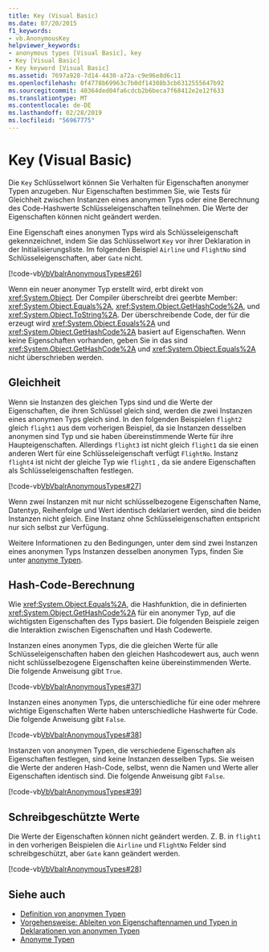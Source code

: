 ```yaml
---
title: Key (Visual Basic)
ms.date: 07/20/2015
f1_keywords:
- vb.AnonymousKey
helpviewer_keywords:
- anonymous types [Visual Basic], key
- Key [Visual Basic]
- Key keyword [Visual Basic]
ms.assetid: 7697a928-7d14-4430-a72a-c9e96e8d6c11
ms.openlocfilehash: 0f4778b69963c7b0df14308b3cb6312555647b92
ms.sourcegitcommit: 40364ded04fa6cdcb2b6beca7f68412e2e12f633
ms.translationtype: MT
ms.contentlocale: de-DE
ms.lasthandoff: 02/28/2019
ms.locfileid: "56967775"
---
```

# <a name="key-visual-basic"></a>Key (Visual Basic)
Die `Key` Schlüsselwort können Sie Verhalten für Eigenschaften anonymer Typen anzugeben. Nur Eigenschaften bestimmen Sie, wie Tests für Gleichheit zwischen Instanzen eines anonymen Typs oder eine Berechnung des Code-Hashwerte Schlüsseleigenschaften teilnehmen. Die Werte der Eigenschaften können nicht geändert werden.  
  
 Eine Eigenschaft eines anonymen Typs wird als Schlüsseleigenschaft gekennzeichnet, indem Sie das Schlüsselwort `Key` vor ihrer Deklaration in der Initialisierungsliste. Im folgenden Beispiel `Airline` und `FlightNo` sind Schlüsseleigenschaften, aber `Gate` nicht.  
  
 [!code-vb[VbVbalrAnonymousTypes#26](~/samples/snippets/visualbasic/VS_Snippets_VBCSharp/VbVbalrAnonymousTypes/VB/Class2.vb#26)]  
  
 Wenn ein neuer anonymer Typ erstellt wird, erbt direkt von <xref:System.Object>. Der Compiler überschreibt drei geerbte Member: <xref:System.Object.Equals%2A>, <xref:System.Object.GetHashCode%2A>, und <xref:System.Object.ToString%2A>. Der überschreibende Code, der für die erzeugt wird <xref:System.Object.Equals%2A> und <xref:System.Object.GetHashCode%2A> basiert auf Eigenschaften. Wenn keine Eigenschaften vorhanden, geben Sie in das sind <xref:System.Object.GetHashCode%2A> und <xref:System.Object.Equals%2A> nicht überschrieben werden.  
  
## <a name="equality"></a>Gleichheit  
 Wenn sie Instanzen des gleichen Typs sind und die Werte der Eigenschaften, die ihren Schlüssel gleich sind, werden die zwei Instanzen eines anonymen Typs gleich sind. In den folgenden Beispielen `flight2` gleich `flight1` aus dem vorherigen Beispiel, da sie Instanzen desselben anonymen sind Typ und sie haben übereinstimmende Werte für ihre Haupteigenschaften. Allerdings `flight3` ist nicht gleich `flight1` da sie einen anderen Wert für eine Schlüsseleigenschaft verfügt `FlightNo`. Instanz `flight4` ist nicht der gleiche Typ wie `flight1` , da sie andere Eigenschaften als Schlüsseleigenschaften festlegen.  
  
 [!code-vb[VbVbalrAnonymousTypes#27](~/samples/snippets/visualbasic/VS_Snippets_VBCSharp/VbVbalrAnonymousTypes/VB/Class2.vb#27)]  
  
 Wenn zwei Instanzen mit nur nicht schlüsselbezogene Eigenschaften Name, Datentyp, Reihenfolge und Wert identisch deklariert werden, sind die beiden Instanzen nicht gleich. Eine Instanz ohne Schlüsseleigenschaften entspricht nur sich selbst zur Verfügung.  
  
 Weitere Informationen zu den Bedingungen, unter dem sind zwei Instanzen eines anonymen Typs Instanzen desselben anonymen Typs, finden Sie unter [anonyme Typen](../../../visual-basic/programming-guide/language-features/objects-and-classes/anonymous-types.md).  
  
## <a name="hash-code-calculation"></a>Hash-Code-Berechnung  
 Wie <xref:System.Object.Equals%2A>, die Hashfunktion, die in definierten <xref:System.Object.GetHashCode%2A> für ein anonymer Typ, auf die wichtigsten Eigenschaften des Typs basiert. Die folgenden Beispiele zeigen die Interaktion zwischen Eigenschaften und Hash Codewerte.  
  
 Instanzen eines anonymen Typs, die die gleichen Werte für alle Schlüsseleigenschaften haben den gleichen Hashcodewert aus, auch wenn nicht schlüsselbezogene Eigenschaften keine übereinstimmenden Werte. Die folgende Anweisung gibt `True`.  
  
 [!code-vb[VbVbalrAnonymousTypes#37](~/samples/snippets/visualbasic/VS_Snippets_VBCSharp/VbVbalrAnonymousTypes/VB/Class2.vb#37)]  
  
 Instanzen eines anonymen Typs, die unterschiedliche für eine oder mehrere wichtige Eigenschaften Werte haben unterschiedliche Hashwerte für Code. Die folgende Anweisung gibt `False`.  
  
 [!code-vb[VbVbalrAnonymousTypes#38](~/samples/snippets/visualbasic/VS_Snippets_VBCSharp/VbVbalrAnonymousTypes/VB/Class2.vb#38)]  
  
 Instanzen von anonymen Typen, die verschiedene Eigenschaften als Eigenschaften festlegen, sind keine Instanzen desselben Typs. Sie weisen die Werte der anderen Hash-Code, selbst, wenn die Namen und Werte aller Eigenschaften identisch sind. Die folgende Anweisung gibt `False`.  
  
 [!code-vb[VbVbalrAnonymousTypes#39](~/samples/snippets/visualbasic/VS_Snippets_VBCSharp/VbVbalrAnonymousTypes/VB/Class2.vb#39)]  
  
## <a name="read-only-values"></a>Schreibgeschützte Werte  
 Die Werte der Eigenschaften können nicht geändert werden. Z. B. in `flight1` in den vorherigen Beispielen die `Airline` und `FlightNo` Felder sind schreibgeschützt, aber `Gate` kann geändert werden.  
  
 [!code-vb[VbVbalrAnonymousTypes#28](~/samples/snippets/visualbasic/VS_Snippets_VBCSharp/VbVbalrAnonymousTypes/VB/Class2.vb#28)]  
  
## <a name="see-also"></a>Siehe auch
- [Definition von anonymen Typen](../../../visual-basic/programming-guide/language-features/objects-and-classes/anonymous-type-definition.md)
- [Vorgehensweise: Ableiten von Eigenschaftennamen und Typen in Deklarationen von anonymen Typen](../../../visual-basic/programming-guide/language-features/objects-and-classes/how-to-infer-property-names-and-types-in-anonymous-type-declarations.md)
- [Anonyme Typen](../../../visual-basic/programming-guide/language-features/objects-and-classes/anonymous-types.md)
